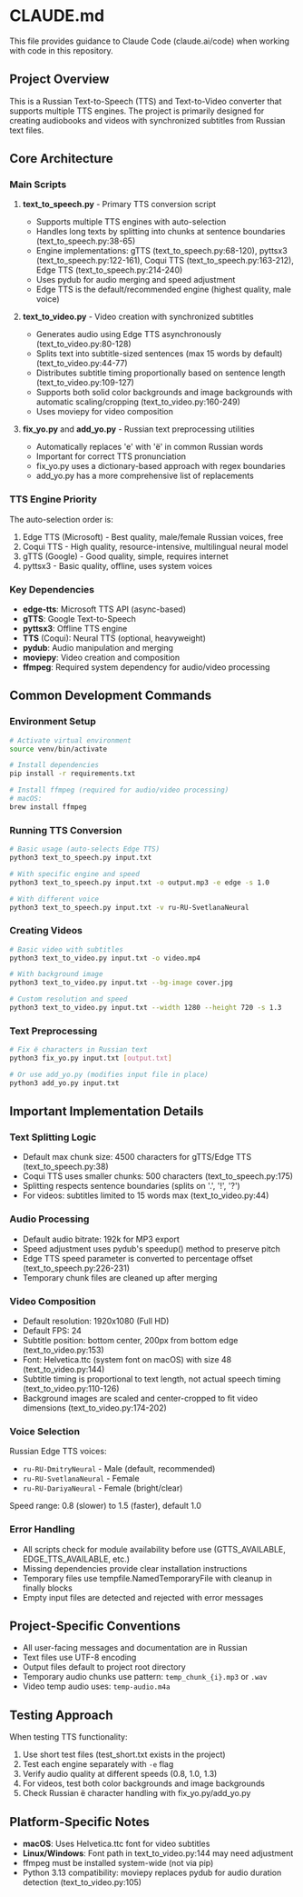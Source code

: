 # CLAUDE.md

This file provides guidance to Claude Code (claude.ai/code) when working with code in this repository.

## Project Overview

This is a Russian Text-to-Speech (TTS) and Text-to-Video converter that supports multiple TTS engines. The project is primarily designed for creating audiobooks and videos with synchronized subtitles from Russian text files.

## Core Architecture

### Main Scripts

1. **text_to_speech.py** - Primary TTS conversion script
   - Supports multiple TTS engines with auto-selection
   - Handles long texts by splitting into chunks at sentence boundaries (text_to_speech.py:38-65)
   - Engine implementations: gTTS (text_to_speech.py:68-120), pyttsx3 (text_to_speech.py:122-161), Coqui TTS (text_to_speech.py:163-212), Edge TTS (text_to_speech.py:214-240)
   - Uses pydub for audio merging and speed adjustment
   - Edge TTS is the default/recommended engine (highest quality, male voice)

2. **text_to_video.py** - Video creation with synchronized subtitles
   - Generates audio using Edge TTS asynchronously (text_to_video.py:80-128)
   - Splits text into subtitle-sized sentences (max 15 words by default) (text_to_video.py:44-77)
   - Distributes subtitle timing proportionally based on sentence length (text_to_video.py:109-127)
   - Supports both solid color backgrounds and image backgrounds with automatic scaling/cropping (text_to_video.py:160-249)
   - Uses moviepy for video composition

3. **fix_yo.py** and **add_yo.py** - Russian text preprocessing utilities
   - Automatically replaces 'е' with 'ё' in common Russian words
   - Important for correct TTS pronunciation
   - fix_yo.py uses a dictionary-based approach with regex boundaries
   - add_yo.py has a more comprehensive list of replacements

### TTS Engine Priority

The auto-selection order is:
1. Edge TTS (Microsoft) - Best quality, male/female Russian voices, free
2. Coqui TTS - High quality, resource-intensive, multilingual neural model
3. gTTS (Google) - Good quality, simple, requires internet
4. pyttsx3 - Basic quality, offline, uses system voices

### Key Dependencies

- **edge-tts**: Microsoft TTS API (async-based)
- **gTTS**: Google Text-to-Speech
- **pyttsx3**: Offline TTS engine
- **TTS** (Coqui): Neural TTS (optional, heavyweight)
- **pydub**: Audio manipulation and merging
- **moviepy**: Video creation and composition
- **ffmpeg**: Required system dependency for audio/video processing

## Common Development Commands

### Environment Setup

```bash
# Activate virtual environment
source venv/bin/activate

# Install dependencies
pip install -r requirements.txt

# Install ffmpeg (required for audio/video processing)
# macOS:
brew install ffmpeg
```

### Running TTS Conversion

```bash
# Basic usage (auto-selects Edge TTS)
python3 text_to_speech.py input.txt

# With specific engine and speed
python3 text_to_speech.py input.txt -o output.mp3 -e edge -s 1.0

# With different voice
python3 text_to_speech.py input.txt -v ru-RU-SvetlanaNeural
```

### Creating Videos

```bash
# Basic video with subtitles
python3 text_to_video.py input.txt -o video.mp4

# With background image
python3 text_to_video.py input.txt --bg-image cover.jpg

# Custom resolution and speed
python3 text_to_video.py input.txt --width 1280 --height 720 -s 1.3
```

### Text Preprocessing

```bash
# Fix ё characters in Russian text
python3 fix_yo.py input.txt [output.txt]

# Or use add_yo.py (modifies input file in place)
python3 add_yo.py input.txt
```

## Important Implementation Details

### Text Splitting Logic

- Default max chunk size: 4500 characters for gTTS/Edge TTS (text_to_speech.py:38)
- Coqui TTS uses smaller chunks: 500 characters (text_to_speech.py:175)
- Splitting respects sentence boundaries (splits on '.', '!', '?')
- For videos: subtitles limited to 15 words max (text_to_video.py:44)

### Audio Processing

- Default audio bitrate: 192k for MP3 export
- Speed adjustment uses pydub's speedup() method to preserve pitch
- Edge TTS speed parameter is converted to percentage offset (text_to_speech.py:226-231)
- Temporary chunk files are cleaned up after merging

### Video Composition

- Default resolution: 1920x1080 (Full HD)
- Default FPS: 24
- Subtitle position: bottom center, 200px from bottom edge (text_to_video.py:153)
- Font: Helvetica.ttc (system font on macOS) with size 48 (text_to_video.py:144)
- Subtitle timing is proportional to text length, not actual speech timing (text_to_video.py:110-126)
- Background images are scaled and center-cropped to fit video dimensions (text_to_video.py:174-202)

### Voice Selection

Russian Edge TTS voices:
- `ru-RU-DmitryNeural` - Male (default, recommended)
- `ru-RU-SvetlanaNeural` - Female
- `ru-RU-DariyaNeural` - Female (bright/clear)

Speed range: 0.8 (slower) to 1.5 (faster), default 1.0

### Error Handling

- All scripts check for module availability before use (GTTS_AVAILABLE, EDGE_TTS_AVAILABLE, etc.)
- Missing dependencies provide clear installation instructions
- Temporary files use tempfile.NamedTemporaryFile with cleanup in finally blocks
- Empty input files are detected and rejected with error messages

## Project-Specific Conventions

- All user-facing messages and documentation are in Russian
- Text files use UTF-8 encoding
- Output files default to project root directory
- Temporary audio chunks use pattern: `temp_chunk_{i}.mp3` or `.wav`
- Video temp audio uses: `temp-audio.m4a`

## Testing Approach

When testing TTS functionality:
1. Use short test files (test_short.txt exists in the project)
2. Test each engine separately with `-e` flag
3. Verify audio quality at different speeds (0.8, 1.0, 1.3)
4. For videos, test both color backgrounds and image backgrounds
5. Check Russian ё character handling with fix_yo.py/add_yo.py

## Platform-Specific Notes

- **macOS**: Uses Helvetica.ttc font for video subtitles
- **Linux/Windows**: Font path in text_to_video.py:144 may need adjustment
- ffmpeg must be installed system-wide (not via pip)
- Python 3.13 compatibility: moviepy replaces pydub for audio duration detection (text_to_video.py:105)
